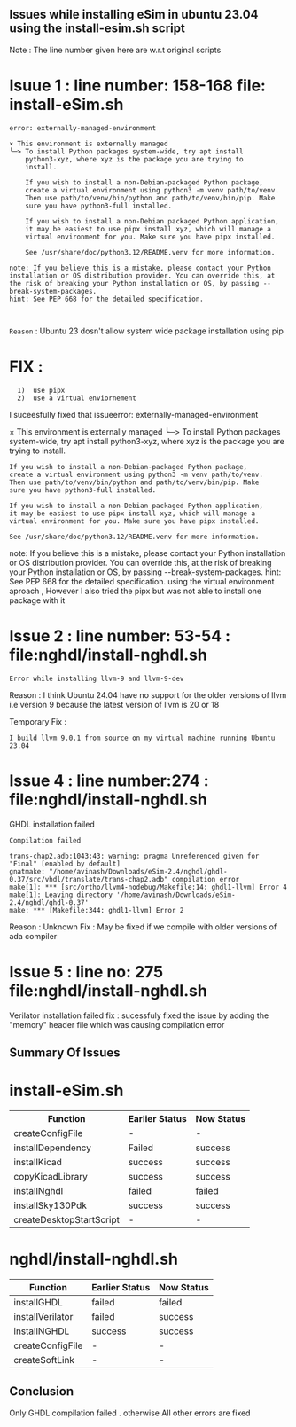 ## Issues while installing eSim in ubuntu 23.04 using the install-esim.sh script

Note : The line number given here are w.r.t original scripts

# Isuue 1 : line number: 158-168   file: install-eSim.sh
```Description
error: externally-managed-environment

× This environment is externally managed
╰─> To install Python packages system-wide, try apt install
    python3-xyz, where xyz is the package you are trying to
    install.
    
    If you wish to install a non-Debian-packaged Python package,
    create a virtual environment using python3 -m venv path/to/venv.
    Then use path/to/venv/bin/python and path/to/venv/bin/pip. Make
    sure you have python3-full installed.
    
    If you wish to install a non-Debian packaged Python application,
    it may be easiest to use pipx install xyz, which will manage a
    virtual environment for you. Make sure you have pipx installed.
    
    See /usr/share/doc/python3.12/README.venv for more information.

note: If you believe this is a mistake, please contact your Python installation or OS distribution provider. You can override this, at the risk of breaking your Python installation or OS, by passing --break-system-packages.
hint: See PEP 668 for the detailed specification.

   
```
`Reason` : Ubuntu 23 dosn't allow system wide package installation using pip

# FIX : 
      1)  use pipx 
      2)  use a virtual enviornement 
I suceesfully fixed that issueerror: externally-managed-environment

× This environment is externally managed
╰─> To install Python packages system-wide, try apt install
    python3-xyz, where xyz is the package you are trying to
    install.
    
    If you wish to install a non-Debian-packaged Python package,
    create a virtual environment using python3 -m venv path/to/venv.
    Then use path/to/venv/bin/python and path/to/venv/bin/pip. Make
    sure you have python3-full installed.
    
    If you wish to install a non-Debian packaged Python application,
    it may be easiest to use pipx install xyz, which will manage a
    virtual environment for you. Make sure you have pipx installed.
    
    See /usr/share/doc/python3.12/README.venv for more information.

note: If you believe this is a mistake, please contact your Python installation or OS distribution provider. You can override this, at the risk of breaking your Python installation or OS, by passing --break-system-packages.
hint: See PEP 668 for the detailed specification.
 using the virtual environment aproach , However I also tried the pipx but was not able to install one package with it 

# Issue 2 : line number: 53-54  : file:nghdl/install-nghdl.sh 
```
Error while installing llvm-9 and llvm-9-dev

```
Reason :  I think  Ubuntu 24.04 have no support for the older versions of llvm i.e version 9 because the latest version of llvm is 20 or 18

Temporary Fix :
```
I build llvm 9.0.1 from source on my virtual machine running Ubuntu 23.04
```

# Issue 4 : line number:274 : file:nghdl/install-nghdl.sh
GHDL installation failed
```
Compilation failed

trans-chap2.adb:1043:43: warning: pragma Unreferenced given for "Final" [enabled by default]
gnatmake: "/home/avinash/Downloads/eSim-2.4/nghdl/ghdl-0.37/src/vhdl/translate/trans-chap2.adb" compilation error
make[1]: *** [src/ortho/llvm4-nodebug/Makefile:14: ghdl1-llvm] Error 4
make[1]: Leaving directory '/home/avinash/Downloads/eSim-2.4/nghdl/ghdl-0.37'
make: *** [Makefile:344: ghdl1-llvm] Error 2

```
Reason : Unknown
Fix :  May be fixed if we compile with older versions of ada compiler

# Issue 5 : line no: 275  file:nghdl/install-nghdl.sh
Verilator installation failed 
fix : sucessfuly fixed the issue by adding the "memory" header file which was causing compilation error


## Summary Of Issues
# install-eSim.sh 
                                                                               
  <table>
    <tr>
        <th>Function</th>
        <th>Earlier Status</th>
        <th>Now Status</th>
    </tr>
    <tr>
        <td>createConfigFile</td>
        <td>-</td>
        <td>-</td>
    </tr>
    <tr>
        <td>installDependency</td>
        <td>Failed</td>
        <td>success</td>
    </tr>
    <tr>
        <td>installKicad</td>
        <td>success</td>
        <td>success</td>
    </tr>
    <tr>
        <td>copyKicadLibrary</td>
        <td>success</td>
        <td>success</td>
    </tr>
    <tr>
        <td>installNghdl</td>
        <td>failed</td>
        <td>failed</td>
    </tr>
    <tr>
        <td>installSky130Pdk</td>
        <td>success</td>
        <td>success</td>
    </tr>
    <tr>
        <td>createDesktopStartScript</td>
        <td>-</td>
        <td>-</td>
    </tr>
</table>

# nghdl/install-nghdl.sh

<table>
  <thead>
    <tr>
      <th>Function</th>
      <th>Earlier Status</th>
      <th>Now Status</th>
    </tr>
  </thead>
  <tbody>
    <tr>
      <td>installGHDL</td>
      <td>failed</td>
      <td>failed</td>
    </tr>
    <tr>
      <td>installVerilator</td>
      <td>failed</td>
      <td>success</td>
    </tr>
    <tr>
      <td>installNGHDL</td>
      <td>success</td>
      <td>success</td>
    </tr>
    <tr>
      <td>createConfigFile</td>
      <td>-</td>
      <td>-</td>
    </tr>
    <tr>
      <td>createSoftLink</td>
      <td>-</td>
      <td>-</td>
    </tr>
  </tbody>
</table>


## Conclusion 
Only GHDL compilation failed .  otherwise 
All other errors are fixed 









